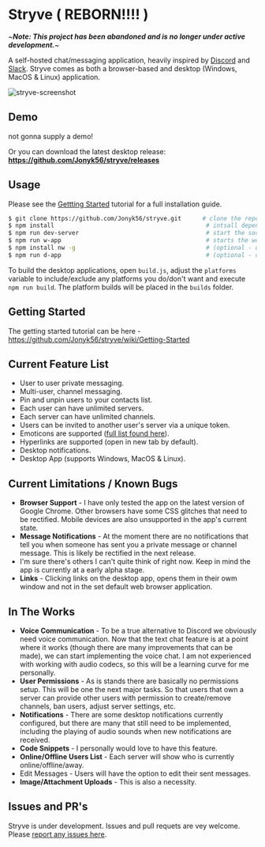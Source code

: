# Stryve ( REBORN!!!! )

~***Note: This project has been abandoned and is no longer under active development.***~

A self-hosted chat/messaging application, heavily inspired by [Discord](https://discordapp.com/) and [Slack](https://slack.com/). Stryve comes as both a browser-based and desktop (Windows, MacOS & Linux) application.

![stryve-screenshot](http://i.imgur.com/wUCQEjq.png)

## Demo

not gonna supply a demo!

Or you can download the latest desktop release: **https://github.com/Jonyk56/stryve/releases**

## Usage
Please see the [Gettting Started](https://github.com/Jonyk56/stryve/wiki/Getting-Started) tutorial for a full installation guide.
```bash
$ git clone https://github.com/Jonyk56/stryve.git      # clone the repo
$ npm install                                           # intsall dependencies
$ npm run dev-server                                    # start the socket.io server in debug mode
$ npm run w-app                                         # starts the web client on http://localhost:8080/
$ npm install nw -g                                     # (optional - destkop app only) install node-webkit globally
$ npm run d-app                                         # (optional - destkop app only) starts the desktop app
```

To build the desktop applications, open `build.js`, adjust the `platforms` variable to include/exclude any platforms you do/don't want and execute `npm run build`. The platform builds will be placed in the `builds` folder.

## Getting Started
The getting started tutorial can be here - https://github.com/Jonyk56/stryve/wiki/Getting-Started

## Current Feature List
- User to user private messaging.
- Multi-user, channel messaging.
- Pin and unpin users to your contacts list.
- Each user can have unlimited servers.
- Each server can have unlimited channels.
- Users can be invited to another user's server via a unique token.
- Emoticons are supported ([full list found here](http://hassankhan.me/emojify.js/)).
- Hyperlinks are supported (open in new tab by default).
- Desktop notifications.
- Desktop App (supports Windows, MacOS & Linux).

## Current Limitations / Known Bugs
- **Browser Support** - I have only tested the app on the latest version of Google Chrome. Other browsers have some CSS glitches that need to be rectified. Mobile devices are also unsupported in the app's current state.
- **Message Notifications** - At the moment there are no notifications that tell you when someone has sent you a private message or channel message. This is likely be rectified in the next release.
- I'm sure there's others I can't quite think of right now. Keep in mind the app is currently at a early alpha stage.
- **Links** - Clicking links on the desktop app, opens them in their owm window and not in the set default web browser application.

## In The Works
- **Voice Communication** - To be a true alternative to Discord we obviously need voice communication. Now that the text chat feature is at a point where it works (though there are many improvements that can be made), we can start implementing the voice chat. I am not experienced with working with audio codecs, so this will be a learning curve for me personally.
- **User Permissions** - As is stands there are basically no permissions setup. This will be one the next major tasks. So that users that own a server can provide other users with permission to create/remove channels, ban users, adjust server settings, etc.
- **Notifications** - There are some desktop notifications currently configured, but there are many that still need to be implemented, including the playing of audio sounds when new notifications are received.
- **Code Snippets** - I personally would love to have this feature.
- **Online/Offline Users List** - Each server will show who is currently online/offline/away.
- Edit Messages - Users will have the option to edit their sent messages.
- **Image/Attachment Uploads** - This is also a necessity.

## Issues and PR's
Stryve is under development. Issues and pull requets are vey welcome. Please [report any issues here](https://github.com/Jonyk56/stryve//issues).
